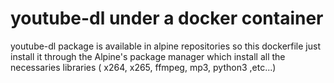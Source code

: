 # youtube-dl under a docker container

youtube-dl package is available in alpine repositories so this dockerfile just install it through the Alpine's package manager which install all the necessaries libraries ( x264, x265, ffmpeg, mp3, python3 ,etc...)
